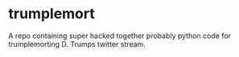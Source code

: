 # trumplemort
A repo containing super hacked together probably python code for trumplemorting D. Trumps twitter stream.
